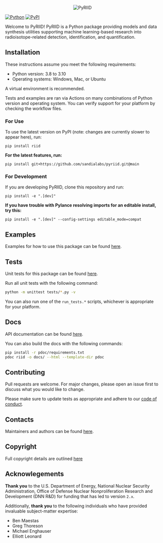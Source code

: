 <p align="center">
  <img src="https://user-images.githubusercontent.com/1079118/124811147-623bd280-df1f-11eb-9f3a-a4a5e6ec5f94.png" alt="PyRIID">
</p>

[![Python](https://img.shields.io/pypi/pyversions/riid)](https://badge.fury.io/py/riid)
[![PyPI](https://badge.fury.io/py/riid.svg)](https://badge.fury.io/py/riid)

Welcome to PyRIID! PyRIID is a Python package providing models and data synthesis utilities supporting machine learning-based research into radioisotope-related detection, identification, and quantification.

## Installation

These instructions assume you meet the following requirements:

- Python version: 3.8 to 3.10
- Operating systems: Windows, Mac, or Ubuntu

A virtual environment is recommended.

Tests and examples are ran via Actions on many combinations of Python version and operating system.
You can verify support for your platform by checking the workflow files.

### For Use

To use the latest version on PyPI (note: changes are currently slower to appear here), run:

```
pip install riid
```

**For the latest features, run:**

```
pip install git+https://github.com/sandialabs/pyriid.git@main
```

### For Development

If you are developing PyRIID, clone this repository and run:

```
pip install -e ".[dev]"
```

**If you have trouble with Pylance resolving imports for an editable install, try this:**

```
pip install -e ".[dev]" --config-settings editable_mode=compat
```

## Examples

Examples for how to use this package can be found [here](https://github.com/sandialabs/PyRIID/blob/main/examples).

## Tests

Unit tests for this package can be found [here](https://github.com/sandialabs/PyRIID/blob/main/tests).

Run all unit tests with the following command:

```sh
python -m unittest tests/*.py -v
```

You can also run one of the `run_tests.*` scripts, whichever is appropriate for your platform.

## Docs

API documentation can be found [here](https://sandialabs.github.io/PyRIID).

You can also build the docs with the following commands:

```sh
pip install -r pdoc/requirements.txt
pdoc riid -o docs/ --html --template-dir pdoc
```

## Contributing

Pull requests are welcome.
For major changes, please open an issue first to discuss what you would like to change.

Please make sure to update tests as appropriate and adhere to our [code of conduct](https://github.com/sandialabs/PyRIID/blob/main/CODE_OF_CONDUCT.md).

## Contacts

Maintainers and authors can be found [here](https://github.com/sandialabs/PyRIID/blob/main/pyproject.toml).

## Copyright

Full copyright details are outlined [here](https://github.com/sandialabs/PyRIID/blob/main/NOTICE.md)

## Acknowlegements

**Thank you** to the U.S. Department of Energy, National Nuclear Security Administration,
Office of Defense Nuclear Nonproliferation Research and Development (DNN R&D) for funding that has led to version `2.x`.

Additionally, **thank you** to the following individuals who have provided invaluable subject-matter expertise:

- Ben Maestas
- Greg Thoreson
- Michael Enghauser
- Elliott Leonard
